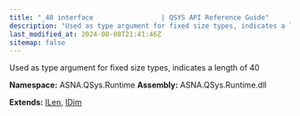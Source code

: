 ```yaml
---
title: "_40 interface                 | QSYS API Reference Guide"
description: "Used as type argument for fixed size types, indicates a length of 40  "
last_modified_at: 2024-08-08T21:41:46Z
sitemap: false
---
```


Used as type argument for fixed size types, indicates a length of 40 

**Namespace:** ASNA.QSys.Runtime
**Assembly:** ASNA.QSys.Runtime.dll

**Extends:** [ILen](/reference/runtime/qsys-runtime/i-len.html), [IDim](/reference/runtime/qsys-runtime/i-dim.html)
<br>
<br>
